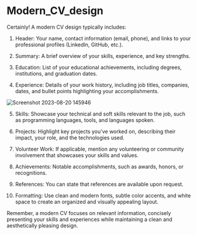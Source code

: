 # Modern_CV_design

Certainly! A modern CV design typically includes:

1. Header: Your name, contact information (email, phone), and links to your professional profiles (LinkedIn, GitHub, etc.).

2. Summary: A brief overview of your skills, experience, and key strengths.

3. Education: List of your educational achievements, including degrees, institutions, and graduation dates.

4. Experience: Details of your work history, including job titles, companies, dates, and bullet points highlighting your accomplishments.


![Screenshot 2023-08-20 145946](https://github.com/SK-Chaurasiya/Modern_CV_design/assets/97239651/df028133-7987-4d4a-a6a7-7587a25f5748)


5. Skills: Showcase your technical and soft skills relevant to the job, such as programming languages, tools, and languages spoken.

6. Projects: Highlight key projects you've worked on, describing their impact, your role, and the technologies used.

7. Volunteer Work: If applicable, mention any volunteering or community involvement that showcases your skills and values.

8. Achievements: Notable accomplishments, such as awards, honors, or recognitions.

9. References: You can state that references are available upon request.

10. Formatting: Use clean and modern fonts, subtle color accents, and white space to create an organized and visually appealing layout.

Remember, a modern CV focuses on relevant information, concisely presenting your skills and experiences while maintaining a clean and aesthetically pleasing design.

